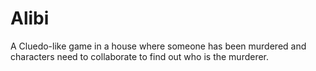 
# Alibi
A Cluedo-like game in a house where someone has been murdered and characters need to collaborate to find out who is the murderer.
